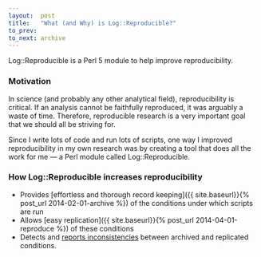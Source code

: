 ```yaml
---
layout:  post
title:   "What (and Why) is Log::Reproducible?"
to_prev:
to_next: archive
---
```

Log::Reproducible is a Perl 5 module to help improve reproducibility.

### Motivation
In science (and probably any other analytical field), reproducibility is critical. If an analysis cannot be faithfully reproduced, it was arguably a waste of time. Therefore, reproducible research is a very important goal that we should all be striving for.

Since I write lots of code and run lots of scripts, one way I improved reproducibility in my own research was by creating a tool that does all the work for me — a Perl module called Log::Reproducible.

<!-- Increase your reproducibility with the Perl module Log::Reproducible. -->

<!-- **TAGLINE:** Set it and forget it... *until you need it!* -->

### How Log::Reproducible increases reproducibility

- Provides [effortless and thorough record keeping]({{ site.baseurl}}{% post_url 2014-02-01-archive %}) of the conditions under which scripts are run
- Allows [easy replication]({{ site.baseurl}}{% post_url 2014-04-01-reproduce %}) of these conditions
- Detects and [reports inconsistencies](#inconsistencies-between-current-and-archived-conditions) between archived and replicated conditions.

